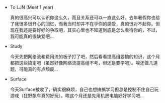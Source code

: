 * To LJN (Meet 1 year)

  真的很高兴可以认识你这么久，而且关系还可以一直这么好。去年暑假你也给了我很多很开心的回忆，而我当时却并不在乎你的感受，真的很对不起你。但现在我还是要好好的争取吧，其实心里也不知道到底是怎么看待你的，不过，我可能真的很缺爱吧...

* Study

  今天先把网络流和费用流的板子打了吧，然后看看提高组要搞的知识，这个月都把这些搞定吧（虽然好像网络流提高组不考，但还是要学吧）。唉还做几道题，可能真的有点颓废...

* Surface

  今天Surface被收了，确实很麻烦，自己也想搞搞学习但总是控制不住自己玩游戏（狂野飙车真的好玩）。唉这个月还是先用机房电脑好好学习吧...

  